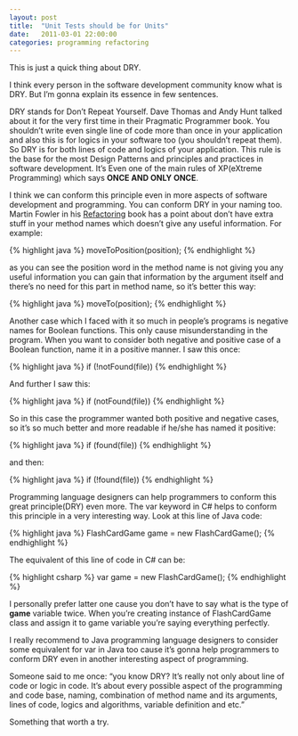 ```yaml
---
layout: post
title:  "Unit Tests should be for Units"
date:   2011-03-01 22:00:00
categories: programming refactoring
---
```


This is just a quick thing about DRY.

I think every person in the software development community know what is DRY. But I’m gonna explain its  essence in few sentences.

DRY stands for Don’t Repeat Yourself. Dave Thomas and Andy Hunt talked about it for the very first time in their Pragmatic Programmer book. You shouldn’t write even single line of code more than once in your application and also this is for logics in your software too (you shouldn’t repeat them). So DRY is for both lines of code and logics of your application. This rule is the base for the most Design Patterns and principles and practices in software development. It’s Even one of the main rules of XP(eXtreme Programming) which says **ONCE AND ONLY ONCE**.

I think we can conform this principle even in more aspects of software development and programming. You can conform DRY in your naming too. Martin Fowler in his [Refactoring](http://www.amazon.com/Refactoring-Improving-Design-Existing-Code/dp/0201485672/ref=sr_1_1?ie=UTF8&amp;qid=1298875768&amp;sr=8-1) book has a point about don’t have extra stuff in your method names which doesn’t give any useful information. For example:

{% highlight java %}
moveToPosition(position);
{% endhighlight %}

as you can see the position word in the method name is not giving you any useful information you can gain that information by the argument itself and there’s no need for this part in method name, so it’s better this way:

{% highlight java %}
moveTo(position);
{% endhighlight %}

Another case which I faced with it so much in people’s programs is negative names for Boolean functions. This only cause misunderstanding in the program. When you want to consider both negative and positive case of a Boolean function, name it in a positive manner. I saw this once:

{% highlight java %}
if (!notFound(file))
{% endhighlight %}

And further I saw this:

{% highlight java %}
if (notFound(file))
{% endhighlight %}

So in this case the programmer wanted both positive and negative cases, so it’s so much better and more readable if he/she has named it positive:

{% highlight java %}
if (found(file))
{% endhighlight %}

and then:

{% highlight java %}
if (!found(file))
{% endhighlight %}

Programming language designers can help programmers to conform this great principle(DRY) even more. The var keyword in C# helps to conform this principle in a very interesting way. Look at this line of Java code:

{% highlight java %}
FlashCardGame game = new FlashCardGame();
{% endhighlight %}

The equivalent of this line of code in C# can be:

{% highlight csharp %}
var game = new FlashCardGame();
{% endhighlight %}

I personally prefer latter one cause you don’t have to say what is the type of **game** variable twice. When you’re creating instance of FlashCardGame class and assign it to game variable you’re saying everything perfectly.

I really recommend to Java programming language designers to consider some equivalent for var in Java too cause it’s gonna help programmers to conform DRY even in another interesting aspect of programming.

Someone said to me once: “you know DRY? It’s really not only about line of code or logic in code. It’s about every possible aspect of the programming and code base, naming, combination of method name and its arguments, lines of code, logics and algorithms, variable definition and etc.”

Something that worth a try.
